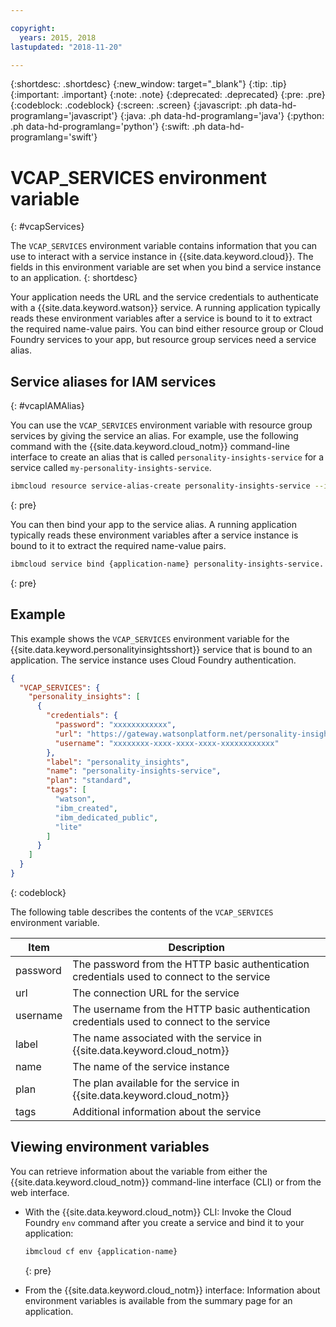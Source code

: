 ```yaml
---

copyright:
  years: 2015, 2018
lastupdated: "2018-11-20"

---
```


{:shortdesc: .shortdesc}
{:new_window: target="_blank"}
{:tip: .tip}
{:important: .important}
{:note: .note}
{:deprecated: .deprecated}
{:pre: .pre}
{:codeblock: .codeblock}
{:screen: .screen}
{:javascript: .ph data-hd-programlang='javascript'}
{:java: .ph data-hd-programlang='java'}
{:python: .ph data-hd-programlang='python'}
{:swift: .ph data-hd-programlang='swift'}

# VCAP\_SERVICES environment variable
{: #vcapServices}

The `VCAP_SERVICES` environment variable contains information that you can use to interact with a service instance in {{site.data.keyword.cloud}}. The fields in this environment variable are set when you bind a service instance to an application.
{: shortdesc}

Your application needs the URL and the service credentials to authenticate with a {{site.data.keyword.watson}} service. A running application typically reads these environment variables after a service is bound to it to extract the required name-value pairs. You can bind either resource group or Cloud Foundry services to your app, but resource group services need a service alias.

## Service aliases for IAM services
{: #vcapIAMAlias}

You can use the `VCAP_SERVICES` environment variable with resource group services by giving the service an alias. For example, use the following command with the {{site.data.keyword.cloud_notm}} command-line interface to create an alias that is called `personality-insights-service` for a service called `my-personality-insights-service`.

```bash
ibmcloud resource service-alias-create personality-insights-service --instance-name my-personality-insights-service
```
{: pre}

You can then bind your app to the service alias. A running application typically reads these environment variables after a service instance is bound to it to extract the required name-value pairs.

```bash
ibmcloud service bind {application-name} personality-insights-service.
```
{: pre}

## Example

This example shows the `VCAP_SERVICES` environment variable for the {{site.data.keyword.personalityinsightsshort}} service that is bound to an application. The service instance uses Cloud Foundry authentication.

```json
{
  "VCAP_SERVICES": {
    "personality_insights": [
      {
        "credentials": {
          "password": "xxxxxxxxxxxx",
          "url": "https://gateway.watsonplatform.net/personality-insights/api",
          "username": "xxxxxxxx-xxxx-xxxx-xxxx-xxxxxxxxxxxx"
        },
        "label": "personality_insights",
        "name": "personality-insights-service",
        "plan": "standard",
        "tags": [
          "watson",
          "ibm_created",
          "ibm_dedicated_public",
          "lite"
        ]
      }
    ]
  }
}
```
{: codeblock}

The following table describes the contents of the `VCAP_SERVICES` environment variable.

| Item     | Description                                                                                |
|----------|--------------------------------------------------------------------------------------------|
| password | The password from the HTTP basic authentication credentials used to connect to the service |
| url      | The connection URL for the service                                                         |
| username | The username from the HTTP basic authentication credentials used to connect to the service |
| label    | The name associated with the service in {{site.data.keyword.cloud_notm}}                                            |
| name     | The name of the service instance                                                           |
| plan     | The plan available for the service in {{site.data.keyword.cloud_notm}}                                              |
| tags     | Additional information about the service                                                   |

## Viewing environment variables

You can retrieve information about the variable from either the {{site.data.keyword.cloud_notm}} command-line interface (CLI) or from the web interface.

- With the {{site.data.keyword.cloud_notm}} CLI: Invoke the Cloud Foundry `env` command after you create a service and bind it to your application:

    ```bash
    ibmcloud cf env {application-name}
    ```
    {: pre}

- From the {{site.data.keyword.cloud_notm}} interface: Information about environment variables is available from the summary page for an application.
